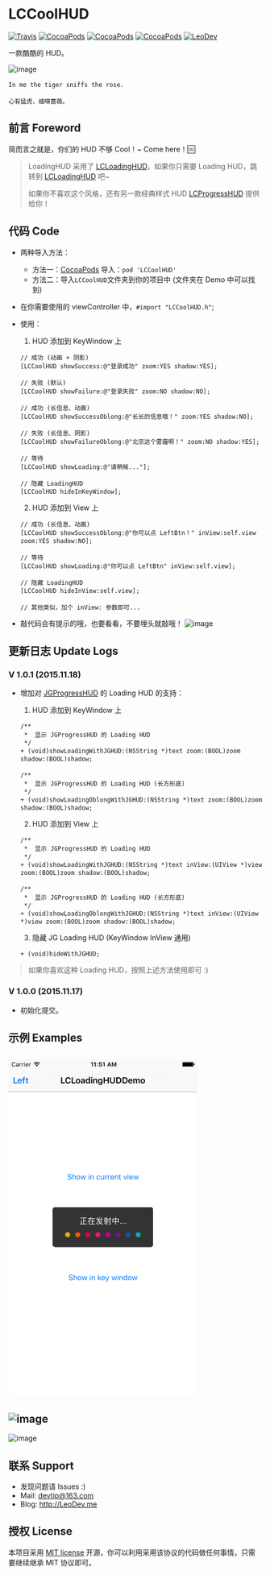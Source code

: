# LCCoolHUD

[![Travis](https://img.shields.io/travis/LeoiOS/LCCoolHUD.svg?style=flat)](https://travis-ci.org/LeoiOS/LCCoolHUD)
[![CocoaPods](https://img.shields.io/cocoapods/v/LCCoolHUD.svg)](http://cocoadocs.org/docsets/LCCoolHUD)
[![CocoaPods](https://img.shields.io/cocoapods/l/LCCoolHUD.svg)](https://raw.githubusercontent.com/LeoiOS/LCCoolHUD/master/LICENSE)
[![CocoaPods](https://img.shields.io/cocoapods/p/LCCoolHUD.svg)](http://cocoadocs.org/docsets/LCCoolHUD)
[![LeoDev](https://img.shields.io/badge/blog-LeoDev.me-brightgreen.svg)](http://leodev.me)

一款酷酷的 HUD。

![image](https://raw.githubusercontent.com/LeoiOS/LCCoolHUD/master/LCCoolHUDDemo.gif)

````
In me the tiger sniffs the rose.

心有猛虎，细嗅蔷薇。
````


## 前言 Foreword

简而言之就是，你们的 HUD 不够 Cool！~ Come here！🆒


> LoadingHUD 采用了 [LCLoadingHUD](https://github.com/LeoiOS/LCLoadingHUD)，如果你只需要 Loading HUD，跳转到 [LCLoadingHUD](https://github.com/LeoiOS/LCLoadingHUD) 吧~
> 
> 如果你不喜欢这个风格，还有另一款经典样式 HUD [LCProgressHUD](https://github.com/LeoiOS/LCProgressHUD) 提供给你！



## 代码 Code

* 两种导入方法：
  - 方法一：[CocoaPods](https://cocoapods.org/) 导入：`pod 'LCCoolHUD'`
  - 方法二：导入`LCCoolHUD`文件夹到你的项目中 (文件夹在 Demo 中可以找到)
  
* 在你需要使用的 viewController 中，`#import "LCCoolHUD.h"`;

* 使用：
  1. HUD 添加到 KeyWindow 上
  
    ````objc
    // 成功 (动画 + 阴影)
    [LCCoolHUD showSuccess:@"登录成功" zoom:YES shadow:YES];
    
    // 失败 (默认)
    [LCCoolHUD showFailure:@"登录失败" zoom:NO shadow:NO];
    
    // 成功 (长信息、动画)
    [LCCoolHUD showSuccessOblong:@"长长的信息哦！" zoom:YES shadow:NO];
    
    // 失败 (长信息、阴影)
    [LCCoolHUD showFailureOblong:@"北京这个雾霾啊！" zoom:NO shadow:YES];
    
    // 等待
    [LCCoolHUD showLoading:@"请稍候..."];
    
    // 隐藏 LoadingHUD
    [LCCoolHUD hideInKeyWindow];
    ````

  2. HUD 添加到 View 上
  
    ````objc
    // 成功 (长信息、动画)
    [LCCoolHUD showSuccessOblong:@"你可以点 LeftBtn！" inView:self.view zoom:YES shadow:NO];
    
    // 等待
    [LCCoolHUD showLoading:@"你可以点 LeftBtn" inView:self.view];
    
    // 隐藏 LoadingHUD
    [LCCoolHUD hideInView:self.view];
    
    // 其他类似，加个 inView: 参数即可...
    ````

* 敲代码会有提示的哦，也要看看，不要埋头就敲哦！
![image](https://raw.githubusercontent.com/LeoiOS/LCCoolHUD/master/tip.png)



## 更新日志 Update Logs

### V 1.0.1 (2015.11.18)

* 增加对 [JGProgressHUD](https://github.com/JonasGessner/JGProgressHUD) 的 Loading HUD 的支持：
    
  1. HUD 添加到 KeyWindow 上
    ````objc
    /**
     *  显示 JGProgressHUD 的 Loading HUD
     */
    + (void)showLoadingWithJGHUD:(NSString *)text zoom:(BOOL)zoom shadow:(BOOL)shadow;
    
    /**
     *  显示 JGProgressHUD 的 Loading HUD (长方形底)
     */
    + (void)showLoadingOblongWithJGHUD:(NSString *)text zoom:(BOOL)zoom shadow:(BOOL)shadow;
    ````

  2. HUD 添加到 View 上
    ````objc
    /**
     *  显示 JGProgressHUD 的 Loading HUD
     */
    + (void)showLoadingWithJGHUD:(NSString *)text inView:(UIView *)view zoom:(BOOL)zoom shadow:(BOOL)shadow;
    
    /**
     *  显示 JGProgressHUD 的 Loading HUD (长方形底)
     */
    + (void)showLoadingOblongWithJGHUD:(NSString *)text inView:(UIView *)view zoom:(BOOL)zoom shadow:(BOOL)shadow;
    ````
    
  3. 隐藏 JG Loading HUD (KeyWindow InView 通用)
    ````objc
    + (void)hideWithJGHUD;
    ````

> 如果你喜欢这种 Loading HUD，按照上述方法使用即可 :)



### V 1.0.0 (2015.11.17)

* 初始化提交。



## 示例 Examples

![image](https://raw.githubusercontent.com/LeoiOS/LCLoadingHUD/master/LCLoadingHUDDemo.png)
---
![image](https://raw.githubusercontent.com/LeoiOS/LCCoolHUD/master/demo1.png)
---
![image](https://raw.githubusercontent.com/LeoiOS/LCCoolHUD/master/demo2.png)



## 联系 Support

* 发现问题请 Issues :)
* Mail: devtip@163.com
* Blog: http://LeoDev.me



## 授权 License

本项目采用 [MIT license](http://opensource.org/licenses/MIT) 开源，你可以利用采用该协议的代码做任何事情，只需要继续继承 MIT 协议即可。
